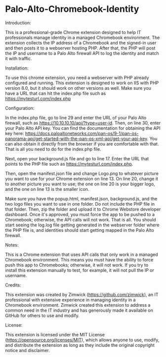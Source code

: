 # Palo-Alto-Chromebook-Identity
Introduction:

This is a professional-grade Chrome extension designed to help IT professionals manage identity in a managed Chromebook environment. The extension collects the IP address of a Chromebook and the signed-in user and then posts it to a webserver hosting PHP. After that, the PHP will post the IP and username to a Palo Alto firewall API to log the identity and match it with traffic.

Installation:

To use this chrome extension, you need a webserver with PHP already configured and running. This extension is designed to work on IIS with PHP version 8.0, but it should work on other versions as well. Make sure you have a URL that can hit the index.php file such as https://mytesturl.com/index.php

Configuration:

In the index.php file, go to line 29 and enter the URL of your Palo Alto firewall, such as https://10.10.10.10/api/?type=user-id. Then, on line 30, enter your Palo Alto API key. You can find the documentation for obtaining the API key here: https://docs.paloaltonetworks.com/pan-os/9-1/pan-os-panorama-api/get-started-with-the-pan-os-xml-api/get-your-api-key. You can also obtain it directly from the browser if you are comfortable with that. That is all you need to do for the index.php file.

Next, open your background.js file and go to line 17. Enter the URL that points to the PHP file such as https://mytesturl.com/index.php.

Then, open the manifest.json file and change Logo.png to whatever picture you want to use for your Chrome extension on line 13. On line 20, change it to another picture you want to use; the one on line 20 is your bigger logo, and the one on line 13 is the smaller icon.

Make sure you have the popup.html, manifest.json, background.js, and the two logo files you want to use in one folder. Do not include the PHP file in that folder. Then, zip the folder and upload it to Chrome Webstore developer dashboard. Once it's approved, you must force the app to be pushed to a Chromebook; otherwise, the API calls will not work. That is all. You should start seeing the log.log file getting generated in the webserver folder where the PHP file is, and identities should start getting mapped in the Palo Alto firewall.

Notes:

This is a Chrome extension that uses API calls that only work in a managed Chromebook environment. This means you must have the ability to force push this app to Chromebooks; otherwise, it will not work. If you try to install this extension manually to test, for example, it will not pull the IP or username.

Credits:

This extension was created by Zimwick (https://github.com/zimwick), an IT professional with extensive experience in managing identity in a Chromebook environment. Zimwick created this extension to address a common need in the IT industry and has generously made it available on GitHub for others to use and modify.

License:

This extension is licensed under the MIT License (https://opensource.org/licenses/MIT), which allows anyone to use, modify, and distribute the extension as long as they include the original copyright notice and disclaimer.
